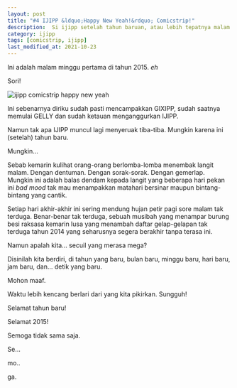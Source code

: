 ```yaml
---
layout: post
title: "#4 IJIPP &ldquo;Happy New Yeah!&rdquo; Comicstrip!"
description:  Si ijipp setelah tahun baruan, atau lebih tepatnya malam minggu pertama di tahun 2015.
category: ijipp
tags: [comicstrip, ijipp]
last_modified_at: 2021-10-23
---
```


Ini adalah malam minggu pertama di tahun 2015. *eh*

Sori!


![ijipp comicstrip happy new yeah](/images/post/ijipp/4-ijipp-comicstrip-for-geeks-happy-new-yeah-by-gizipp.png "IJIPP Comicstrip! Happy new yeah!")

Ini sebenarnya diriku sudah pasti mencampakkan GIXIPP, sudah saatnya memulai GELLY dan sudah ketauan menganggurkan IJIPP.

Namun tak apa IJIPP muncul lagi menyeruak tiba-tiba. Mungkin karena ini (setelah) tahun baru.

Mungkin...

Sebab kemarin kulihat orang-orang berlomba-lomba menembak langit malam. Dengan dentuman. Dengan sorak-sorak. Dengan gemerlap. Mungkin ini adalah balas dendam kepada langit yang beberapa hari pekan ini *bad mood* tak mau menampakkan matahari bersinar maupun bintang-bintang yang cantik.

Setiap hari akhir-akhir ini sering mendung hujan petir pagi sore malam tak terduga. Benar-benar tak terduga, sebuah musibah yang menampar burung besi raksasa kemarin lusa yang menambah daftar gelap-gelapan tak terduga tahun 2014 yang seharusnya segera berakhir tanpa terasa ini.

Namun apalah kita... secuil yang merasa mega?

Disinilah kita berdiri, di tahun yang baru, bulan baru, minggu baru, hari baru, jam baru, dan... detik yang baru.

Mohon maaf.

Waktu lebih kencang berlari dari yang kita pikirkan. Sungguh!

Selamat tahun baru!

Selamat 2015!

Semoga tidak sama saja.

Se...

mo..

ga.
